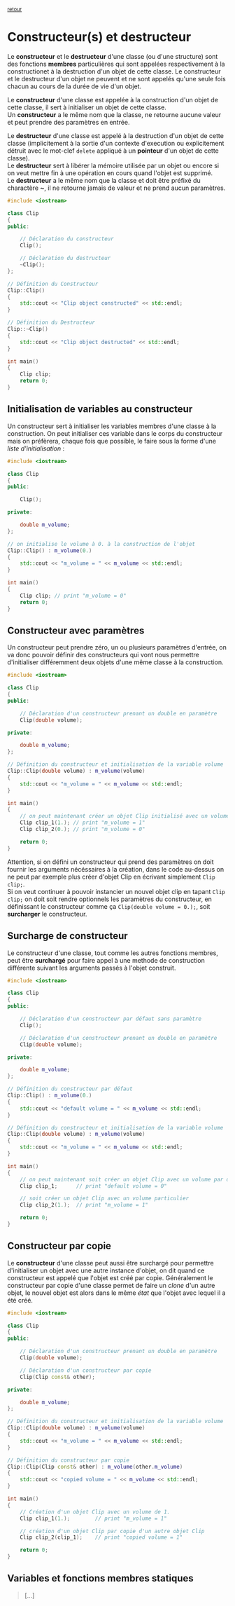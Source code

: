 <p><sup><a href="readme.md">retour</a></sup></p>

# Constructeur(s) et destructeur

Le **constructeur** et le **destructeur** d'une classe (ou d'une structure) sont des fonctions **membres** particulières qui sont appelées respectivement à la constructionet à la destruction d'un objet de cette classe.
Le constructeur et le destructeur d'un objet ne peuvent et ne sont appelés qu'une seule fois chacun au cours de la durée de vie d'un objet.

Le **constructeur** d'une classe est appelée à la construction d'un objet de cette classe, il sert à initialiser un objet de cette classe.  
Un **constructeur** a le même nom que la classe, ne retourne aucune valeur et peut prendre des paramètres en entrée.

Le **destructeur** d'une classe est appelé à la destruction d'un objet de cette classe (implicitement à la sortie d'un contexte d'execution ou explicitement détruit avec le mot-clef `delete` appliqué à un **pointeur** d'un objet de cette classe).  
Le **destructeur** sert à libérer la mémoire utilisée par un objet ou encore si on veut mettre fin à une opération en cours quand l'objet est supprimé.  
Le **destructeur** a le même nom que la classe et doit être préfixé du charactère **~**, il ne retourne jamais de valeur et ne prend aucun paramètres.

```cpp
#include <iostream>

class Clip
{
public:

    // Déclaration du constructeur
    Clip();

    // Déclaration du destructeur
    ~Clip();
};

// Définition du Constructeur
Clip::Clip()
{
    std::cout << "Clip object constructed" << std::endl;
}

// Définition du Destructeur
Clip::~Clip()
{
    std::cout << "Clip object destructed" << std::endl;
}

int main()
{
    Clip clip;
    return 0;
}
```

## Initialisation de variables au constructeur

Un constructeur sert à initialiser les variables membres d'une classe à la construction.
On peut initialiser ces variable dans le corps du constructeur mais on préfèrera, chaque fois que possible, le faire sous la forme d'une *liste d'initialisation* :

```cpp
#include <iostream>

class Clip
{
public:

    Clip();

private:

    double m_volume;
};

// on initialise le volume à 0. à la construction de l'objet
Clip::Clip() : m_volume(0.)
{
    std::cout << "m_volume = " << m_volume << std::endl;
}

int main()
{
    Clip clip; // print "m_volume = 0"
    return 0;
}
```

## Constructeur avec paramètres

Un constructeur peut prendre zéro, un ou plusieurs paramètres d'entrée, on va donc pouvoir définir des constructeurs qui vont nous permettre d'initialiser différemment deux objets d'une même classe à la construction.

```cpp
#include <iostream>

class Clip
{
public:

    // Déclaration d'un constructeur prenant un double en paramètre
    Clip(double volume);

private:

    double m_volume;
};

// Définition du constructeur et initialisation de la variable volume
Clip::Clip(double volume) : m_volume(volume)
{
    std::cout << "m_volume = " << m_volume << std::endl;
}

int main()
{
    // on peut maintenant créer un objet Clip initialisé avec un volume particulier
    Clip clip_1(1.); // print "m_volume = 1"
    Clip clip_2(0.); // print "m_volume = 0"

    return 0;
}
```

Attention, si on défini un constructeur qui prend des paramètres on doit fournir les arguments nécéssaires à la création, dans le code au-dessus on ne peut par exemple plus créer d'objet Clip en écrivant simplement `Clip clip;`.  
Si on veut continuer à pouvoir instancier un nouvel objet clip en tapant `Clip clip;` on doit soit rendre optionnels les paramètres du constructeur, en définissant le constructeur comme ça `Clip(double volume = 0.);`, soit **surcharger** le constructeur.

## Surcharge de constructeur

Le constructeur d'une classe, tout comme les autres fonctions membres, peut être **surchargé** pour faire appel à une methode de construction différente suivant les arguments passés à l'objet construit.

```cpp
#include <iostream>

class Clip
{
public:

    // Déclaration d'un constructeur par défaut sans paramètre
    Clip();

    // Déclaration d'un constructeur prenant un double en paramètre
    Clip(double volume);

private:

    double m_volume;
};

// Définition du constructeur par défaut
Clip::Clip() : m_volume(0.)
{
    std::cout << "default volume = " << m_volume << std::endl;
}

// Définition du constructeur et initialisation de la variable volume
Clip::Clip(double volume) : m_volume(volume)
{
    std::cout << "m_volume = " << m_volume << std::endl;
}

int main()
{
    // on peut maintenant soit créer un objet Clip avec un volume par défaut
    Clip clip_1;      // print "default volume = 0"

    // soit créer un objet Clip avec un volume particulier
    Clip clip_2(1.);  // print "m_volume = 1"

    return 0;
}
```

## Constructeur par copie

Le **constructeur** d'une classe peut aussi être surchargé pour permettre d'initialiser un objet avec une autre instance d'objet, on dit quand ce constructeur est appelé que l'objet est créé par copie. Généralement le constructeur par copie d'une classe permet de faire un *clone* d'un autre objet, le nouvel objet est alors dans le même *état* que l'objet avec lequel il a été créé.

```cpp
#include <iostream>

class Clip
{
public:

    // Déclaration d'un constructeur prenant un double en paramètre
    Clip(double volume);

    // Déclaration d'un constructeur par copie
    Clip(Clip const& other);

private:

    double m_volume;
};

// Définition du constructeur et initialisation de la variable volume
Clip::Clip(double volume) : m_volume(volume)
{
    std::cout << "m_volume = " << m_volume << std::endl;
}

// Définition du constructeur par copie
Clip::Clip(Clip const& other) : m_volume(other.m_volume)
{
    std::cout << "copied volume = " << m_volume << std::endl;
}

int main()
{
    // Création d'un objet Clip avec un volume de 1.
    Clip clip_1(1.);        // print "m_volume = 1"

    // création d'un objet Clip par copie d'un autre objet Clip
    Clip clip_2(clip_1);    // print "copied volume = 1"

    return 0;
}
```

## Variables et fonctions membres statiques

> [...]
